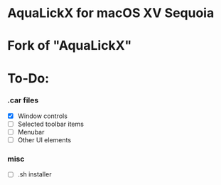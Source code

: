 # AquaLickX for macOS XV Sequoia

# Fork of "AquaLickX"
# 

# To-Do:

### .car files
- [x] Window controls
- [ ] Selected toolbar items
- [ ] Menubar
- [ ] Other UI elements

### misc
- [ ] .sh installer